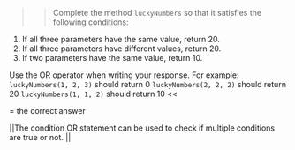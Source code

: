 >>Complete the method <code>luckyNumbers</code> so that it satisfies the following conditions:</p>
<ol>
<li>If all three parameters have the same value, return 20.</li>
<li>If all three parameters have different values, return 20.</li>
<li>If two parameters have the same value, return 10.</li>
</ol>
<p>Use the OR operator when writing your response.
For example:
<code>luckyNumbers(1, 2, 3)</code> should return 0
<code>luckyNumbers(2, 2, 2)</code> should return 20
<code>luckyNumbers(1, 1, 2)</code> should return 10 <<

= the correct answer

||The condition OR statement can be used to check if multiple conditions are true or not. ||
